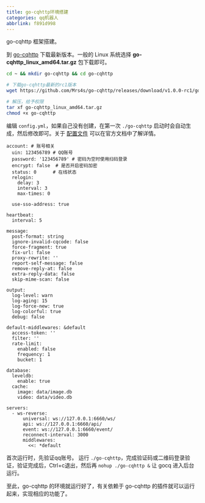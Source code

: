 ```yaml
---
title: go-cqhttp环境搭建
categories: qq机器人
abbrlink: f891d998
---
```


go-cqhttp 框架搭建。

<!-- more -->

到 [go-cqhttp](https://github.com/Mrs4s/go-cqhttp/releases/tag/v1.0.0-rc1) 下载最新版本。一般的 Linux 系统选择 **go-cqhttp_linux_amd64.tar.gz** 包下载即可。

```bash
cd ~ && mkdir go-cqhttp && cd go-cqhttp

# 下载go-cqhttp最新的rc1版本
wget https://github.com/Mrs4s/go-cqhttp/releases/download/v1.0.0-rc1/go-cqhttp_linux_amd64.tar.gz

# 解压，给予权限
tar xf go-cqhttp_linux_amd64.tar.gz
chmod +x go-cqhttp
```

编辑 `config.yml`，如果自己没有创建，在第一次 `./go-cqhttp` 启动时会自动生成，然后修改即可。关于 [配置文件](https://docs.go-cqhttp.org/guide/config.html) 可以在官方文档中了解详情。

```yml{.line-numbers}
account: # 账号相关
  uin: 123456789 # QQ账号
  password: '123456789' # 密码为空时使用扫码登录
  encrypt: false  # 是否开启密码加密
  status: 0      # 在线状态
  relogin:
    delay: 3
    interval: 3
    max-times: 0

  use-sso-address: true

heartbeat:
  interval: 5

message:
  post-format: string
  ignore-invalid-cqcode: false
  force-fragment: true
  fix-url: false
  proxy-rewrite: ''
  report-self-message: false
  remove-reply-at: false
  extra-reply-data: false
  skip-mime-scan: false

output:
  log-level: warn
  log-aging: 15
  log-force-new: true
  log-colorful: true
  debug: false

default-middlewares: &default
  access-token: ''
  filter: ''
  rate-limit:
    enabled: false
    frequency: 1
    bucket: 1

database:
  leveldb:
    enable: true
  cache:
    image: data/image.db
    video: data/video.db

servers:
  - ws-reverse:
      universal: ws://127.0.0.1:6660/ws/
      api: ws://127.0.0.1:6660/api/
      event: ws://127.0.0.1:6660/event/
      reconnect-interval: 3000
      middlewares:
        <<: *default
```

首次运行时，先验证qq账号。 运行 `./go-cqhttp`，完成验证码或二维码登录验证，验证完成后，Ctrl+c退出，然后再 `nohup ./go-cqhttp &` 让 gocq 进入后台运行。

至此，go-cqhttp 的环境就运行好了，有关依赖于 go-cqhttp 的插件就可以运行起来，实现相应的功能了。
